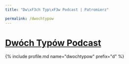 ```yaml
---
title: "Dw\xF3ch Typ\xF3w Podcast | Patromierz"

permalink: /dwochtypow
---
```


# [Dwóch Typów Podcast](https://patronite.pl/dwochtypow)

{% include profile.md name="dwochtypow" prefix="d" %}
